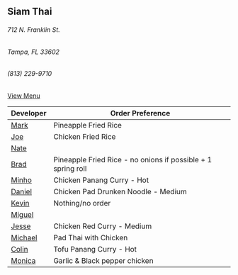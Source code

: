 ## Siam Thai
###### 712 N. Franklin St.
###### Tampa, FL 33602
###### (813) 229-9710

[View Menu](http://www.si-am-thairestaurant.com/lunch-menu/)



Developer     | Order Preference
--------------|---------------------
[Mark](http://github.com/mark-smithtb)              | Pineapple Fried Rice
[Joe](https://github.com/Montchat)                  | Chicken Fried Rice
[Nate](https://github.com/thunemn)                  | 
[Brad](https://github.com/bradreed)                 | Pineapple Fried Rice - no onions if possible + 1 spring roll
[Minho](https://github.com/minhochoi)               | Chicken Panang Curry - Hot
[Daniel](https://github.come/dtartaglia)            | Chicken Pad Drunken Noodle - Medium
[Kevin]()                                           | Nothing/no order
[Miguel](https://github.com/MiguelBrito1086)        |         
[Jesse](https://github.com/jessecurry)    	        | Chicken Red Curry - Medium
[Michael]()                                         | Pad Thai with Chicken
[Colin](https://github.com/ColinFendrick)           | Tofu Panang Curry - Hot
[Monica](https://github.com/MonicaUlloa)            | Garlic & Black pepper chicken
